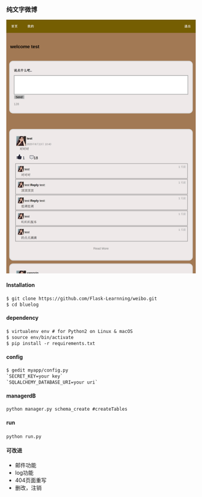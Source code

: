 ### 纯文字微博
![index](../Screenshot/profile.png)
#### Installation
```
$ git clone https://github.com/Flask-Learnning/weibo.git
$ cd bluelog
```
#### dependency
```
$ virtualenv env # for Python2 on Linux & macOS
$ source env/bin/activate
$ pip install -r requirements.txt
```
#### config
```
$ gedit myapp/config.py
`SECRET_KEY=your key`
`SQLALCHEMY_DATABASE_URI=your uri`
```
#### managerdB
```
python manager.py schema_create #createTables
```
#### run
```python run.py```
#### 可改进
- 邮件功能
- log功能
- 404页面重写
- 删改，注销
